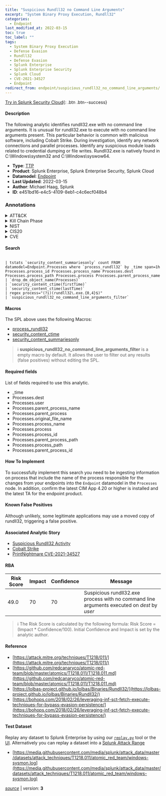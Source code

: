 ```yaml
---
title: "Suspicious Rundll32 no Command Line Arguments"
excerpt: "System Binary Proxy Execution, Rundll32"
categories:
  - Endpoint
last_modified_at: 2022-03-15
toc: true
toc_label: ""
tags:
  - System Binary Proxy Execution
  - Defense Evasion
  - Rundll32
  - Defense Evasion
  - Splunk Enterprise
  - Splunk Enterprise Security
  - Splunk Cloud
  - CVE-2021-34527
  - Endpoint
redirect_from: endpoint/suspicious_rundll32_no_command_line_arguments/
---
```




[Try in Splunk Security Cloud](https://www.splunk.com/en_us/cyber-security.html){: .btn .btn--success}

#### Description

The following analytic identifies rundll32.exe with no command line arguments. It is unusual for rundll32.exe to execute with no command line arguments present. This particular behavior is common with malicious software, including Cobalt Strike. During investigation, identify any network connections and parallel processes. Identify any suspicious module loads related to credential dumping or file writes. Rundll32.exe is natively found in C:\Windows\system32 and C:\Windows\syswow64.

- **Type**: [TTP](https://github.com/splunk/security_content/wiki/Detection-Analytic-Types)
- **Product**: Splunk Enterprise, Splunk Enterprise Security, Splunk Cloud
- **Datamodel**: [Endpoint](https://docs.splunk.com/Documentation/CIM/latest/User/Endpoint)
- **Last Updated**: 2022-03-15
- **Author**: Michael Haag, Splunk
- **ID**: e451bd16-e4c5-4109-8eb1-c4c6ecf048b4

### Annotations
<details>
  <summary>ATT&CK</summary>

<div markdown="1">

#### [ATT&CK](https://attack.mitre.org/)

| ID          | Technique   | Tactic         |
| ----------- | ----------- |--------------- |
| [T1218](https://attack.mitre.org/techniques/T1218/) | System Binary Proxy Execution | Defense Evasion |

| [T1218.011](https://attack.mitre.org/techniques/T1218/011/) | Rundll32 | Defense Evasion |

</div>
</details>


<details>
  <summary>Kill Chain Phase</summary>

<div markdown="1">

* Actions on Objectives


</div>
</details>


<details>
  <summary>NIST</summary>

<div markdown="1">

* PR.PT
* DE.CM



</div>
</details>

<details>
  <summary>CIS20</summary>

<div markdown="1">

* CIS 8



</div>
</details>

<details>
  <summary>CVE</summary>

<div markdown="1">

| ID          | Summary | [CVSS](https://nvd.nist.gov/vuln-metrics/cvss) |
| ----------- | ----------- | -------------- |
| [CVE-2021-34527](https://nvd.nist.gov/vuln/detail/CVE-2021-34527) | Windows Print Spooler Remote Code Execution Vulnerability | 9.0 |



</div>
</details>


#### Search

```

| tstats `security_content_summariesonly` count FROM datamodel=Endpoint.Processes where `process_rundll32` by _time span=1h  Processes.process_id Processes.process_name Processes.dest Processes.process_path Processes.process Processes.parent_process_name 
| `drop_dm_object_name(Processes)` 
| `security_content_ctime(firstTime)` 
| `security_content_ctime(lastTime)` 
| regex process="(?i)(rundll32\.exe.{0,4}$)" 
| `suspicious_rundll32_no_command_line_arguments_filter`
```

#### Macros
The SPL above uses the following Macros:
* [process_rundll32](https://github.com/splunk/security_content/blob/develop/macros/process_rundll32.yml)
* [security_content_ctime](https://github.com/splunk/security_content/blob/develop/macros/security_content_ctime.yml)
* [security_content_summariesonly](https://github.com/splunk/security_content/blob/develop/macros/security_content_summariesonly.yml)

> :information_source:
> **suspicious_rundll32_no_command_line_arguments_filter** is a empty macro by default. It allows the user to filter out any results (false positives) without editing the SPL.



#### Required fields
List of fields required to use this analytic.
* _time
* Processes.dest
* Processes.user
* Processes.parent_process_name
* Processes.parent_process
* Processes.original_file_name
* Processes.process_name
* Processes.process
* Processes.process_id
* Processes.parent_process_path
* Processes.process_path
* Processes.parent_process_id



#### How To Implement
To successfully implement this search you need to be ingesting information on process that include the name of the process responsible for the changes from your endpoints into the `Endpoint` datamodel in the `Processes` node. In addition, confirm the latest CIM App 4.20 or higher is installed and the latest TA for the endpoint product.
#### Known False Positives
Although unlikely, some legitimate applications may use a moved copy of rundll32, triggering a false positive.

#### Associated Analytic Story
* [Suspicious Rundll32 Activity](/stories/suspicious_rundll32_activity)
* [Cobalt Strike](/stories/cobalt_strike)
* [PrintNightmare CVE-2021-34527](/stories/printnightmare_cve-2021-34527)




#### RBA

| Risk Score  | Impact      | Confidence   | Message      |
| ----------- | ----------- |--------------|--------------|
| 49.0 | 70 | 70 | Suspicious rundll32.exe process with no command line arguments executed on $dest$ by $user$ |


> :information_source:
> The Risk Score is calculated by the following formula: Risk Score = (Impact * Confidence/100). Initial Confidence and Impact is set by the analytic author.


#### Reference

* [https://attack.mitre.org/techniques/T1218/011/](https://attack.mitre.org/techniques/T1218/011/)
* [https://github.com/redcanaryco/atomic-red-team/blob/master/atomics/T1218.011/T1218.011.md](https://github.com/redcanaryco/atomic-red-team/blob/master/atomics/T1218.011/T1218.011.md)
* [https://lolbas-project.github.io/lolbas/Binaries/Rundll32/](https://lolbas-project.github.io/lolbas/Binaries/Rundll32/)
* [https://bohops.com/2018/02/26/leveraging-inf-sct-fetch-execute-techniques-for-bypass-evasion-persistence/](https://bohops.com/2018/02/26/leveraging-inf-sct-fetch-execute-techniques-for-bypass-evasion-persistence/)



#### Test Dataset
Replay any dataset to Splunk Enterprise by using our [`replay.py`](https://github.com/splunk/attack_data#using-replaypy) tool or the [UI](https://github.com/splunk/attack_data#using-ui).
Alternatively you can replay a dataset into a [Splunk Attack Range](https://github.com/splunk/attack_range#replay-dumps-into-attack-range-splunk-server)

* [https://media.githubusercontent.com/media/splunk/attack_data/master/datasets/attack_techniques/T1218.011/atomic_red_team/windows-sysmon.log](https://media.githubusercontent.com/media/splunk/attack_data/master/datasets/attack_techniques/T1218.011/atomic_red_team/windows-sysmon.log)



[*source*](https://github.com/splunk/security_content/tree/develop/detections/endpoint/suspicious_rundll32_no_command_line_arguments.yml) \| *version*: **3**